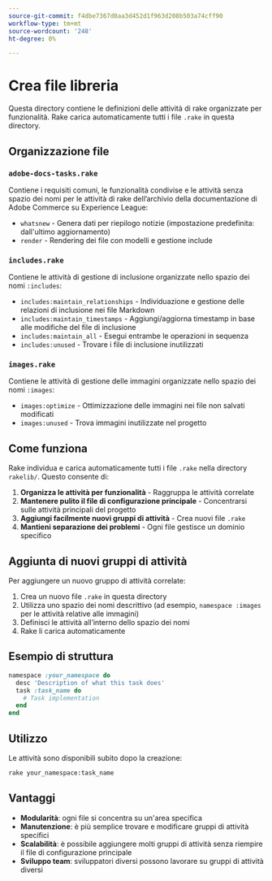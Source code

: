 ```yaml
---
source-git-commit: f4dbe7367d0aa3d452d1f963d208b503a74cff90
workflow-type: tm+mt
source-wordcount: '248'
ht-degree: 0%

---
```

# Crea file libreria

Questa directory contiene le definizioni delle attività di rake organizzate per funzionalità. Rake carica automaticamente tutti i file `.rake` in questa directory.

## Organizzazione file

### `adobe-docs-tasks.rake`

Contiene i requisiti comuni, le funzionalità condivise e le attività senza spazio dei nomi per le attività di rake dell’archivio della documentazione di Adobe Commerce su Experience League:

- `whatsnew` - Genera dati per riepilogo notizie (impostazione predefinita: dall&#39;ultimo aggiornamento)
- `render` - Rendering dei file con modelli e gestione include

### `includes.rake`

Contiene le attività di gestione di inclusione organizzate nello spazio dei nomi `:includes`:

- `includes:maintain_relationships` - Individuazione e gestione delle relazioni di inclusione nei file Markdown
- `includes:maintain_timestamps` - Aggiungi/aggiorna timestamp in base alle modifiche del file di inclusione
- `includes:maintain_all` - Esegui entrambe le operazioni in sequenza
- `includes:unused` - Trovare i file di inclusione inutilizzati

### `images.rake`

Contiene le attività di gestione delle immagini organizzate nello spazio dei nomi `:images`:

- `images:optimize` - Ottimizzazione delle immagini nei file non salvati modificati
- `images:unused` - Trova immagini inutilizzate nel progetto

## Come funziona

Rake individua e carica automaticamente tutti i file `.rake` nella directory `rakelib/`. Questo consente di:

1. **Organizza le attività per funzionalità** - Raggruppa le attività correlate
2. **Mantenere pulito il file di configurazione principale** - Concentrarsi sulle attività principali del progetto
3. **Aggiungi facilmente nuovi gruppi di attività** - Crea nuovi file `.rake`
4. **Mantieni separazione dei problemi** - Ogni file gestisce un dominio specifico

## Aggiunta di nuovi gruppi di attività

Per aggiungere un nuovo gruppo di attività correlate:

1. Crea un nuovo file `.rake` in questa directory
2. Utilizza uno spazio dei nomi descrittivo (ad esempio, `namespace :images` per le attività relative alle immagini)
3. Definisci le attività all’interno dello spazio dei nomi
4. Rake li carica automaticamente

## Esempio di struttura

```ruby
namespace :your_namespace do
  desc 'Description of what this task does'
  task :task_name do
    # Task implementation
  end
end
```

## Utilizzo

Le attività sono disponibili subito dopo la creazione:

```bash
rake your_namespace:task_name
```

## Vantaggi

- **Modularità**: ogni file si concentra su un&#39;area specifica
- **Manutenzione**: è più semplice trovare e modificare gruppi di attività specifici
- **Scalabilità**: è possibile aggiungere molti gruppi di attività senza riempire il file di configurazione principale
- **Sviluppo team**: sviluppatori diversi possono lavorare su gruppi di attività diversi
